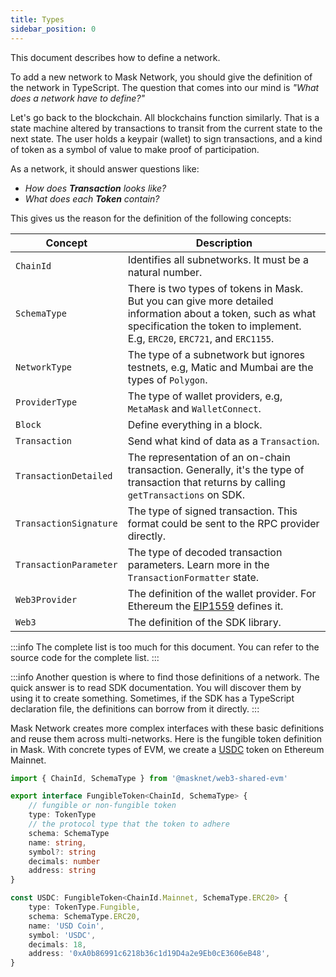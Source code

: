 ```yaml
---
title: Types
sidebar_position: 0
---
```


This document describes how to define a network.

To add a new network to Mask Network, you should give the definition of the network in TypeScript. The question that comes into our mind is _"What does a network have to define?"_

Let's go back to the blockchain. All blockchains function similarly. That is a state machine altered by transactions to transit from the current state to the next state. The user holds a keypair (wallet) to sign transactions, and a kind of token as a symbol of value to make proof of participation.

As a network, it should answer questions like:

- _How does **Transaction** looks like?_
- _What does each **Token** contain?_

This gives us the reason for the definition of the following concepts:

| Concept                | Description                                                                                                                                                                               |
| ---------------------- | ----------------------------------------------------------------------------------------------------------------------------------------------------------------------------------------- |
| `ChainId`              | Identifies all subnetworks. It must be a natural number.                                                                                                                                  |
| `SchemaType`           | There is two types of tokens in Mask. But you can give more detailed information about a token, such as what specification the token to implement. E.g, `ERC20`, `ERC721`, and `ERC1155`. |
| `NetworkType`          | The type of a subnetwork but ignores testnets, e.g, Matic and Mumbai are the types of `Polygon`.                                                                                          |
| `ProviderType`         | The type of wallet providers, e.g, `MetaMask` and `WalletConnect`.                                                                                                                        |
| `Block`                | Define everything in a block.                                                                                                                                                             |
| `Transaction`          | Send what kind of data as a `Transaction`.                                                                                                                                                |
| `TransactionDetailed`  | The representation of an on-chain transaction. Generally, it's the type of transaction that returns by calling `getTransactions` on SDK.                                                  |
| `TransactionSignature` | The type of signed transaction. This format could be sent to the RPC provider directly.                                                                                                   |
| `TransactionParameter` | The type of decoded transaction parameters. Learn more in the `TransactionFormatter` state.                                                                                               |
| `Web3Provider`         | The definition of the wallet provider. For Ethereum the [EIP1559](https://eips.ethereum.org/EIPS/eip-1193) defines it.                                                                    |
| `Web3`                 | The definition of the SDK library.                                                                                                                                                        |

:::info
The complete list is too much for this document. You can refer to the source code for the complete list.
:::

:::info
Another question is where to find those definitions of a network. The quick answer is to read SDK documentation. You will discover them by using it to create something. Sometimes, if the SDK has a TypeScript declaration file, the definitions can borrow from it directly.
:::

Mask Network creates more complex interfaces with these basic definitions and reuse them across multi-networks. Here is the fungible token definition in Mask. With concrete types of EVM, we create a [USDC](https://etherscan.io/token/0xa0b86991c6218b36c1d19d4a2e9eb0ce3606eb48) token on Ethereum Mainnet.

```ts
import { ChainId, SchemaType } from '@masknet/web3-shared-evm'

export interface FungibleToken<ChainId, SchemaType> {
    // fungible or non-fungible token
    type: TokenType
    // the protocol type that the token to adhere
    schema: SchemaType
    name: string,
    symbol?: string
    decimals: number
    address: string
}

const USDC: FungibleToken<ChainId.Mainnet, SchemaType.ERC20> {
    type: TokenType.Fungible,
    schema: SchemaType.ERC20,
    name: 'USD Coin',
    symbol: 'USDC',
    decimals: 18,
    address: '0xA0b86991c6218b36c1d19D4a2e9Eb0cE3606eB48',
}
```
